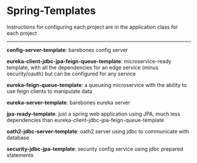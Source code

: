 # Spring-Templates

Instructions for configuring each project are in the application class for each project

-------------------------------------------------------------------------------------------------------------------------------------------

**config-server-template**: barebones config server

**eureka-client-jdbc-jpa-feign-queue-template**: microservice-ready template, with all the dependencies for an edge service (minus security/oauth) but can be configured for any service

**eureka-feign-queue-template**: a queueing microservice with the ability to use feign clients to manipulate data

**eureka-server-template**: barebones eureka server

**jpa-ready-template**: just a spring web application using JPA, much less dependencies than eureka-client-jdbc-jpa-feign-queue-template

**oath2-jdbc-server-template**: oath2 server using jdbc to communicate with database

**security-jdbc-jpa-template**: security config service using jdbc prepared statements
